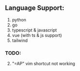 ## Language Support: 
1. python
3. go 
2. typescript & javascript
4. vue (with ts & js support)
5. tailwind

### TODO:
2. "=AP" vim shortcut not working
